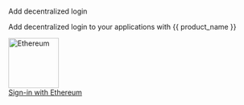 #

<div class="index-heading">
  <p>Add decentralized login<p>
</div>

<div class="index-text">
  <p>Add decentralized login to your applications with {{ product_name }}
</div>

<div class="centered-container">
  <div class="border-text">
    <img src="../../../assets/img/logo/ethereum.svg" alt="Ethereum" width=100><br>
    <a href="../../../guides/authentication/decentralized-login/sign-in-with-ethereum">Sign-in with Ethereum</a>
  </div>
</div>